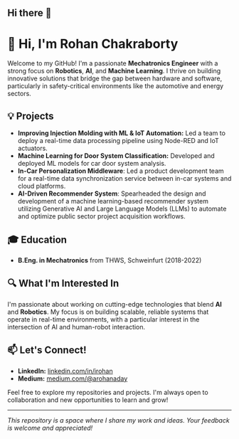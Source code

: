 ## Hi there 👋

# 👋 Hi, I'm Rohan Chakraborty

Welcome to my GitHub! I'm a passionate **Mechatronics Engineer** with a strong focus on **Robotics**, **AI**, and **Machine Learning**. I thrive on building innovative solutions that bridge the gap between hardware and software, particularly in safety-critical environments like the automotive and energy sectors.

## 💡 Projects
- **Improving Injection Molding with ML & IoT Automation:** Led a team to deploy a real-time data processing pipeline using Node-RED and IoT actuators.
- **Machine Learning for Door System Classification:** Developed and deployed ML models for car door system analysis.
- **In-Car Personalization Middleware**: Led a product development team for a real-time data synchronization service between in-car systems and cloud platforms.
- **AI-Driven Recommender System**: Spearheaded the design and development of a machine learning-based recommender system utilizing Generative AI and Large Language Models (LLMs) to automate and optimize public sector project acquisition workflows.

## 🎓 Education
- **B.Eng. in Mechatronics** from THWS, Schweinfurt (2018-2022)


## 🔍 What I'm Interested In
I'm passionate about working on cutting-edge technologies that blend **AI** and **Robotics**. My focus is on building scalable, reliable systems that operate in real-time environments, with a particular interest in the intersection of AI and human-robot interaction.

## 📫 Let's Connect!
- **LinkedIn:** [linkedin.com/in/irohan](https://www.linkedin.com/in/irohan/)
- **Medium:** [medium.com/@arohanaday](https://medium.com/@arohanaday)

Feel free to explore my repositories and projects. I'm always open to collaboration and new opportunities to learn and grow!

---

*This repository is a space where I share my work and ideas. Your feedback is welcome and appreciated!*

